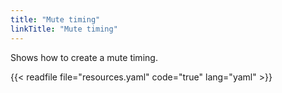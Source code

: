 ```yaml
---
title: "Mute timing"
linkTitle: "Mute timing"
---
```


Shows how to create a mute timing.

{{< readfile file="resources.yaml" code="true" lang="yaml" >}}
